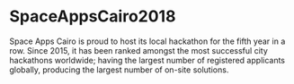 # SpaceAppsCairo2018
Space Apps Cairo is proud to host its local hackathon for the fifth year in a row. Since 2015, it has been ranked amongst the most successful city hackathons worldwide; having the largest number of registered applicants globally, producing the largest number of on-site solutions.
